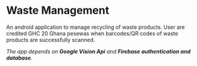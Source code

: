 # Waste Management
An android application to manage recycling of waste products. User are credited GHC 20 Ghana pesewas when barcodes/QR codes of waste products are successfully scanned.

*The app depends on **Google Vision Api** and **Firebase authentication and database**.*
